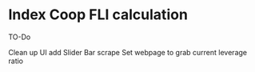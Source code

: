 # Index Coop FLI calculation

TO-Do

Clean up UI
add Slider Bar
scrape Set webpage to grab current leverage ratio

